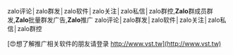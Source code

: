 zalo评论│zalo群发│zalo软件│zalo关注│zalo私信│zalo群控,**Zalo**群成员群发,**Zalo**批量群发广告,**Zalo**推广
zalo评论│zalo群发│zalo软件│zalo关注│zalo私信│zalo群控

[😍想了解推广相关软件的朋友请登录 http://www.vst.tw](http://www.vst.tw)



